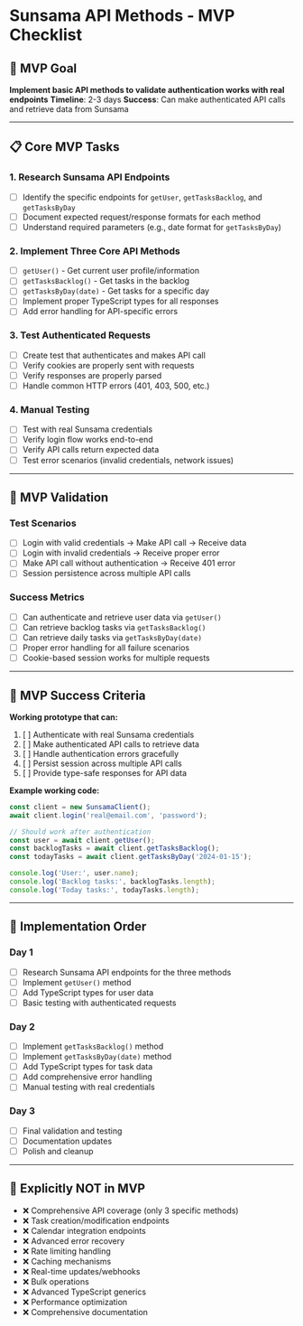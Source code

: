 # Sunsama API Methods - MVP Checklist

## 🎯 MVP Goal
**Implement basic API methods to validate authentication works with real endpoints**
**Timeline**: 2-3 days
**Success**: Can make authenticated API calls and retrieve data from Sunsama

---

## 📋 Core MVP Tasks

### 1. Research Sunsama API Endpoints
- [ ] Identify the specific endpoints for `getUser`, `getTasksBacklog`, and `getTasksByDay`
- [ ] Document expected request/response formats for each method
- [ ] Understand required parameters (e.g., date format for `getTasksByDay`)

### 2. Implement Three Core API Methods
- [ ] `getUser()` - Get current user profile/information
- [ ] `getTasksBacklog()` - Get tasks in the backlog
- [ ] `getTasksByDay(date)` - Get tasks for a specific day
- [ ] Implement proper TypeScript types for all responses
- [ ] Add error handling for API-specific errors

### 3. Test Authenticated Requests
- [ ] Create test that authenticates and makes API call
- [ ] Verify cookies are properly sent with requests
- [ ] Verify responses are properly parsed
- [ ] Handle common HTTP errors (401, 403, 500, etc.)

### 4. Manual Testing
- [ ] Test with real Sunsama credentials
- [ ] Verify login flow works end-to-end
- [ ] Verify API calls return expected data
- [ ] Test error scenarios (invalid credentials, network issues)

---

## 🧪 MVP Validation

### Test Scenarios
- [ ] Login with valid credentials → Make API call → Receive data
- [ ] Login with invalid credentials → Receive proper error
- [ ] Make API call without authentication → Receive 401 error
- [ ] Session persistence across multiple API calls

### Success Metrics
- [ ] Can authenticate and retrieve user data via `getUser()`
- [ ] Can retrieve backlog tasks via `getTasksBacklog()`
- [ ] Can retrieve daily tasks via `getTasksByDay(date)`
- [ ] Proper error handling for all failure scenarios
- [ ] Cookie-based session works for multiple requests

---

## 🎯 MVP Success Criteria

**Working prototype that can:**
1. [ ] Authenticate with real Sunsama credentials
2. [ ] Make authenticated API calls to retrieve data
3. [ ] Handle authentication errors gracefully
4. [ ] Persist session across multiple API calls
5. [ ] Provide type-safe responses for API data

**Example working code:**
```typescript
const client = new SunsamaClient();
await client.login('real@email.com', 'password');

// Should work after authentication
const user = await client.getUser();
const backlogTasks = await client.getTasksBacklog();
const todayTasks = await client.getTasksByDay('2024-01-15');

console.log('User:', user.name);
console.log('Backlog tasks:', backlogTasks.length);
console.log('Today tasks:', todayTasks.length);
```

---

## 🚀 Implementation Order

### Day 1
- [ ] Research Sunsama API endpoints for the three methods
- [ ] Implement `getUser()` method
- [ ] Add TypeScript types for user data
- [ ] Basic testing with authenticated requests

### Day 2
- [ ] Implement `getTasksBacklog()` method
- [ ] Implement `getTasksByDay(date)` method
- [ ] Add TypeScript types for task data
- [ ] Add comprehensive error handling
- [ ] Manual testing with real credentials

### Day 3
- [ ] Final validation and testing
- [ ] Documentation updates
- [ ] Polish and cleanup

---

## 🚫 Explicitly NOT in MVP

- ❌ Comprehensive API coverage (only 3 specific methods)
- ❌ Task creation/modification endpoints
- ❌ Calendar integration endpoints
- ❌ Advanced error recovery
- ❌ Rate limiting handling
- ❌ Caching mechanisms
- ❌ Real-time updates/webhooks
- ❌ Bulk operations
- ❌ Advanced TypeScript generics
- ❌ Performance optimization
- ❌ Comprehensive documentation